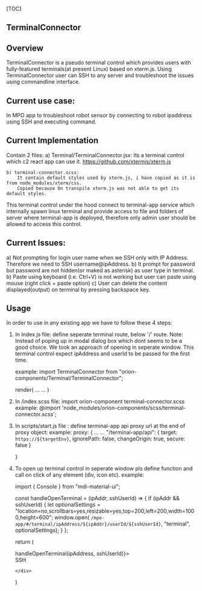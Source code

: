 [TOC]

## TerminalConnector

## Overview

TerminalConnector is a pseudo terminal control which provides users with fully-featured terminals(at present Linux) based on xterm.js.
Using TerminalConnector user can SSH to any server and troubleshoot the issues using commandline interface.

## Current use case:

In MPO app to troubleshoot robot sensor by connecting to robot ipaddress using SSH and executing command.

## Current Implementation

Contain 2 files:
a) Terminal/TerminalConnector.jsx: Its a terminal control which c2 react app can use it.
https://github.com/xtermjs/xterm.js

    b) terminal-connector.scss:
        It contain default styles used by xterm.js, i have copied as it is from node_modules/xterm/css.
        Copied because On transpile xterm.js was not able to get its default styles.

This terminal control under the hood connect to terminal-app service which internally spawn linux terminal and provide access to file and folders of server where terminal-app is deployed, therefore only admin user should be allowed to access this control.

## Current Issues:

a) Not prompting for login user name when we SSH only with IP Address. Therefore we need to SSH username@ipAddress.
b) It prompt for password but password are not hidden(or maked as asterisk) as user type in terminal.
b) Paste using keyboard (i.e. Ctrl+V) is not working but user can paste using mouse (right click + paste option)
c) User can delete the content displayed(output) on terminal by pressing backspace key.

## Usage

In order to use in any existing app we have to follow these 4 steps:

1.  In Index.js file: define seperate terminal route, below '/' route.
    Note: Instead of poping up in modal dialog box which dont seems to be a good choice. We took an approach of opening in seperate window.
    This terminal control expect ipAddress and userId to be passed for the first time.

    example:
    import TerminalConnector from "orion-components/Terminal/TerminalConnector";

    render(
    ...
    <ErrorBoundary>
    <Route path="/"></Route>
    <Route exact path="/terminal/ipAddress/:ipAddress/userId/:userId" component={TerminalConnector} />
    </ErrorBoundary>
    ...
    )

2.  In /index.scss file: import orion-component terminal-connector.scss
    example:
    @import 'node_modules/orion-components/scss/terminal-connector.scss';

3.  In scripts/start.js file : define terminal-app api proxy url at the end of proxy object:
    example:
    proxy: {
    ...
    ...
    "/terminal-app/api": {
    target: `https://${targetEnv}`,
    ignorePath: false,
    changeOrigin: true,
    secure: false
    }

    }

4.  To open up terminal control in seperate window pls define function and call on click of any element (div, icon etc).
    example:

    import { Console } from "mdi-material-ui";

    const handleOpenTerminal = (ipAddr, sshUserId) => {
    if (ipAddr && sshUserId) {
    let optionalSettings = "location=no,scrollbars=yes,resizable=yes,top=200,left=200,width=1000,height=600";
    window.open(
    `/mpo-app/#/terminal/ipAddress/${ipAddr}/userId/${sshUserId}`,
    "terminal",
    optionalSettings);
    }
    };

    return (
    <div
    onClick={() => handleOpenTerminal(ipAddress, sshUserId)}>
    <Console />
    <div style={{ margin: 5 }}>SSH</div>

        </div>

    )
